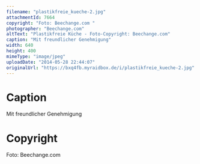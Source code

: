 ```yaml
---
filename: "plastikfreie_kueche-2.jpg"
attachmentId: 7664
copyright: "Foto: Beechange.com "
photographer: "Beechange.com"
altText: "Plastikfreie Küche - Foto-Copyright: Beechange.com"
caption: "Mit freundlicher Genehmigung"
width: 640
height: 400
mimeType: "image/jpeg"
uploadDate: "2014-05-28 22:44:07"
originalUrl: "https://bxq4fb.myraidbox.de/i/plastikfreie_kueche-2.jpg"
---
```


# Caption

Mit freundlicher Genehmigung

# Copyright

Foto: Beechange.com 
